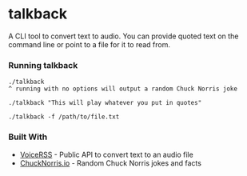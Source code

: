 # talkback

A CLI tool to convert text to audio.  You can provide quoted text on the command line or point to a file for it to read from.

### Running talkback

```
./talkback 
^ running with no options will output a random Chuck Norris joke

./talkback "This will play whatever you put in quotes"

./talkback -f /path/to/file.txt
```
### Built With
* [VoiceRSS](http://www.voicerss.org/default.aspx) - Public API to convert text to an audio file
* [ChuckNorris.io](https://api.chucknorris.io/) - Random Chuck Norris jokes and facts
